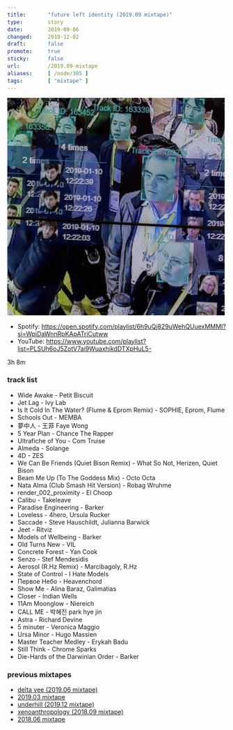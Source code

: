 ```yaml
---
title:       "future left identity (2019.09 mixtape)"
type:        story
date:        2019-09-06
changed:     2019-12-02
draft:       false
promote:     true
sticky:      false
url:         /2019.09-mixtape
aliases:     [ /node/305 ]
tags:        [ "mixtape" ]
---
```


<img border="0" alt="" src="/images/future-left-identity.jpg" width="500" />

- Spotify: https://open.spotify.com/playlist/6h9uQj829uWehQUuexMMMI?si=WpiDaWnnRpKApATriCutww
- YouTube: https://www.youtube.com/playlist?list=PLSUh6oJ5ZotV7ai9WuaxhikdDTXpHuL5-

3h 8m

<!--more-->

### track list

- Wide Awake - Petit Biscuit
- Jet Lag - Ivy Lab
- Is It Cold In The Water? (Flume & Eprom Remix) - SOPHIE, Eprom, Flume
- Schools Out - MEMBA
- 夢中人 - 王菲 Faye Wong
- 5 Year Plan - Chance The Rapper
- Ultrafiche of You - Com Truise
- Almeda - Solange
- 4D - ZES
- We Can Be Friends (Quiet Bison Remix) - What So Not, Herizen, Quiet Bison
- Beam Me Up (To The Goddess Mix) - Octo Octa
- Nata Alma (Club Smash Hit Version) - Robag Wruhme
- render_002_proximity - El Choop
- Calibu - Takeleave
- Paradise Engineering - Barker
- Loveless - 4hero, Ursula Rucker
- Saccade - Steve Hauschildt, Julianna Barwick
- Jeet - Ritviz
- Models of Wellbeing - Barker
- Old Turns New - VIL
- Concrete Forest - Yan Cook
- Senzo - Stef Mendesidis
- Aerosol (R.Hz Remix) - Marcibagoly, R.Hz
- State of Control - I Hate Models
- Первое Небо - Heavenchord
- Show Me - Alina Baraz, Galimatias
- Closer - Indian Wells
- 11Am Moonglow - Niereich
- CALL ME - 박혜진 park hye jin
- Astra - Richard Devine
- 5 minuter - Veronica Maggio
- Ursa Minor - Hugo Massien
- Master Teacher Medley - Erykah Badu
- Still Think - Chrome Sparks
- Die-Hards of the Darwinian Order - Barker

### previous mixtapes

- [delta vee (2019.06 mixtape)](http://eed3si9n.com/2019.06-mixtape)
- [2019.03 mixtape](http://eed3si9n.com/2019.03-mixtape)
- [underhill (2019.12 mixtape)](http://eed3si9n.com/2018.12-mixtape)
- [xenoanthropology (2018.09 mixtape)](http://eed3si9n.com/2018.09-mixtape)
- [2018.06 mixtape](http://eed3si9n.com/2018.06-mixtape)
